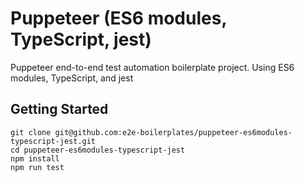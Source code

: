 # Puppeteer (ES6 modules, TypeScript, jest)

Puppeteer end-to-end test automation boilerplate project. Using ES6 modules, TypeScript, and jest

## Getting Started

    git clone git@github.com:e2e-boilerplates/puppeteer-es6modules-typescript-jest.git
    cd puppeteer-es6modules-typescript-jest
    npm install
    npm run test
